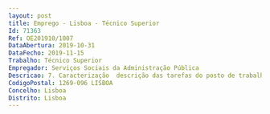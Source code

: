 ```yaml
--- 
layout: post
title: Emprego - Lisboa - Técnico Superior
Id: 71363
Ref: OE201910/1007
DataAbertura: 2019-10-31
DataFecho: 2019-11-15
Trabalho: Técnico Superior
Empregador: Serviços Sociais da Administração Pública
Descricao: 7. Caracterização  descrição das tarefas do posto de trabalho a ocupar, em conformidade com o mapa de pessoal aprovado Acompanhar a gestão dos imóveis afetos aos SSAP, mantendo um atualizado o cadastro geral dos imóveis, seu estado de conservação e utilização, garantindo adicionalmente a prestação da informação da aplicação SIIE da DGTF, bem como outros registos e dados estatísticos necessários Controlar e fiscalizar o cumprimento dos contratos de arrendamento comercial e habitacional dos vários imóveis afetos aos SSAP Assegurar a manutenção do cadastro dos bens móveis e garantindo o registo de todos os movimentos  aquisições, transferências, cedência e abates Acompanhar o processo de aquisições de stocks, os seus consumos e registo em GERFIP, procedendo às conferências dos mesmos de forma a assegurar a veracidade dos dados constantes do sistemaElaborar e acompanhar a execução de contratos de aquisição de bens, serviços e empreitadas de obras públicas, bem como das garantias prestadas, procedendo aos registos necessários em GERFIP Assegurar o registo integral em GERFIP dos contratos e garantias e atualização constante dos Mapas de Contratos e Garantias Assegurar a correta imputação das despesas e receitas por centros de custo e lucro, com elaboração de relatórios mensais.
CodigoPostal: 1269-096 LISBOA
Concelho: Lisboa
Distrito: Lisboa
--- 
```

